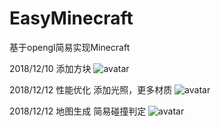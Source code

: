 # EasyMinecraft
基于opengl简易实现Minecraft

2018/12/10
添加方块
![avatar](http://vpn.vnkmx.xyz/images/2017.12.10.png)

2018/12/12
性能优化
添加光照，更多材质
![avatar](http://vpn.vnkmx.xyz/images/Snipaste_2018-12-12_17-44-29.jpg)

2018/12/12
地图生成 简易碰撞判定
![avatar](http://http://vpn.vnkmx.xyz/images/Snipaste_2018-12-12_22-54-17.jpg)